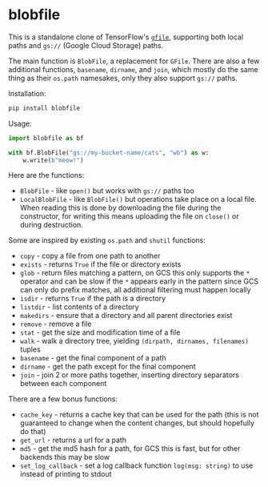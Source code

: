 # blobfile

This is a standalone clone of TensorFlow's [`gfile`](https://www.tensorflow.org/api_docs/python/tf/io/gfile/GFile), supporting both local paths and `gs://` (Google Cloud Storage) paths.

The main function is `BlobFile`, a replacement for `GFile`.  There are also a few additional functions, `basename`, `dirname`, and `join`, which mostly do the same thing as their `os.path` namesakes, only they also support `gs://` paths.  

Installation:

```sh
pip install blobfile
```

Usage:

```py
import blobfile as bf

with bf.BlobFile("gs://my-bucket-name/cats", "wb") as w:
    w.write(b"meow!")
```

Here are the functions:

* `BlobFile` - like `open()` but works with `gs://` paths too
* `LocalBlobFile` - like `BlobFile()` but operations take place on a local file.  When reading this is done by downloading the file during the constructor, for writing this means uploading the file on `close()` or during destruction.

Some are inspired by existing `os.path` and `shutil` functions:

* `copy` - copy a file from one path to another
* `exists` - returns `True` if the file or directory exists
* `glob` - return files matching a pattern, on GCS this only supports the `*` operator and can be slow if the `*` appears early in the pattern since GCS can only do prefix matches, all additional filtering must happen locally
* `isdir` - returns `True` if the path is a directory
* `listdir` - list contents of a directory
* `makedirs` - ensure that a directory and all parent directories exist
* `remove` - remove a file
* `stat` - get the size and modification time of a file
* `walk` - walk a directory tree, yielding `(dirpath, dirnames, filenames)` tuples
* `basename` - get the final component of a path
* `dirname` - get the path except for the final component
* `join` - join 2 or more paths together, inserting directory separators between each component

There are a few bonus functions:

* `cache_key` - returns a cache key that can be used for the path (this is not guaranteed to change when the content changes, but should hopefully do that)
* `get_url` - returns a url for a path
* `md5` - get the md5 hash for a path, for GCS this is fast, but for other backends this may be slow
* `set_log_callback` - set a log callback function `log(msg: string)` to use instead of printing to stdout
